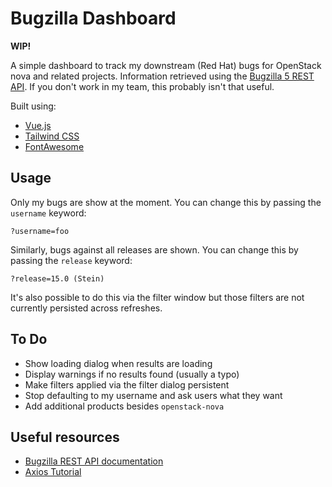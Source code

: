 Bugzilla Dashboard
==================

**WIP!**

A simple dashboard to track my downstream (Red Hat) bugs for OpenStack nova and
related projects. Information retrieved using the [Bugzilla 5 REST
API](https://bugzilla.readthedocs.io/en/latest/api/). If you don't work in my
team, this probably isn't that useful.

Built using:

- [Vue.js](https://vuejs.org/)
- [Tailwind CSS](https://tailwindcss.com/)
- [FontAwesome](https://fontawesome.com/)

Usage
-----

Only my bugs are show at the moment. You can change this by passing the
`username` keyword:

    ?username=foo

Similarly, bugs against all releases are shown. You can change this by passing
the `release` keyword:

    ?release=15.0 (Stein)

It's also possible to do this via the filter window but those filters are not
currently persisted across refreshes.

To Do
-----

- Show loading dialog when results are loading
- Display warnings if no results found (usually a typo)
- Make filters applied via the filter dialog persistent
- Stop defaulting to my username and ask users what they want
- Add additional products besides `openstack-nova`

Useful resources
----------------

- [Bugzilla REST API documentation](https://bugzilla.readthedocs.io/en/latest/api/core/v1/)
- [Axios Tutorial](https://flaviocopes.com/axios/)
